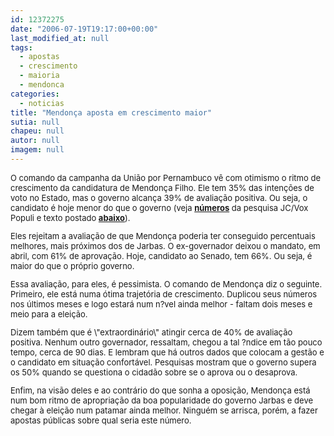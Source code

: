 ```yaml
---
id: 12372275
date: "2006-07-19T19:17:00+00:00"
last_modified_at: null
tags:
  - apostas
  - crescimento
  - maioria
  - mendonca
categories:
  - noticias
title: "Mendonça aposta em crescimento maior"
sutia: null
chapeu: null
autor: null
imagem: null
---
```

<p><FONT size=2></p>
<p><P>O comando da campanha da União por Pernambuco vê com otimismo o ritmo de crescimento da candidatura de Mendonça Filho. Ele tem 35% das intenções de voto no Estado, mas o governo alcança 39% de avaliação positiva. Ou seja, o candidato é hoje menor do que o governo (veja <B><A href=\"https://jc3.uol.com.br/especiais/eleicoes2006/\">números</A></B> da pesquisa JC/Vox Populi e texto postado <B><A href=\"https://jc3.uol.com.br/blogs/jc/2006/07/19/index.php#137\">abaixo</A></B>).</P></p>
<p><P>Eles rejeitam a avaliação de que Mendonça poderia ter conseguido percentuais melhores, mais próximos dos de Jarbas. O ex-governador deixou o mandato, em abril, com 61% de aprovação. Hoje, candidato ao Senado, tem 66%. Ou seja, é maior do que o próprio governo.</P></p>
<p><P>Essa avaliação, para eles, é pessimista. O comando de Mendonça diz o seguinte. Primeiro, ele está numa ótima trajetória de crescimento. Duplicou seus números nos últimos meses e logo estará num n?vel ainda melhor - faltam dois meses e meio para a eleição.</P></p>
<p><P>Dizem também que é \"extraordinário\" atingir cerca de 40% de avaliação positiva. Nenhum outro governador, ressaltam, chegou a tal ?ndice em tão pouco tempo, cerca de 90 dias. E lembram que há outros dados que colocam a gestão e o candidato em situação confortável. Pesquisas mostram que o governo supera os 50% quando se questiona o cidadão sobre se o aprova ou o&nbsp;desaprova.</P></p>
<p><P>Enfim, na visão deles e ao contrário do que sonha a oposição, Mendonça está num bom ritmo de apropriação da boa popularidade do governo Jarbas e deve chegar à eleição num patamar ainda melhor. Ninguém se arrisca, porém, a fazer apostas públicas sobre qual seria este número.</P></FONT> </p>
